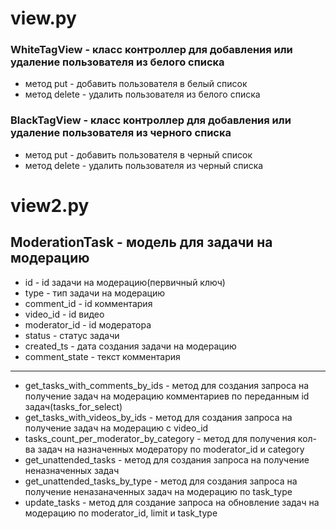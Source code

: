 # view.py

### WhiteTagView - класс контроллер для добавления или удаление пользователя из белого списка
* метод put  - добавить пользователя в белый список
* метод delete - удалить пользователя из белого списка

### BlackTagView - класс контроллер для добавления или удаление пользователя из черного списка
* метод put  - добавить пользователя в черный список
* метод delete - удалить пользователя из черный списка

# view2.py

## ModerationTask - модель для задачи на модерацию
* id - id задачи на модерацию(первичный ключ)
* type - тип задачи на модерацию
* comment_id - id комментария
* video_id - id видео
* moderator_id - id модератора
* status - статус задачи
* created_ts - дата создания задачи на модерацию
* comment_state - текст комментария

-------------------------------------------------
* get_tasks_with_comments_by_ids - метод для создания запроса на получение задач на модерацию комментариев по переданным id задач(tasks_for_select)
* get_tasks_with_videos_by_ids - метод для создания запроса на получение задач на модерацию с video_id
* tasks_count_per_moderator_by_category - метод для получения кол-ва задач на назначенных модератору по moderator_id и category
* get_unattended_tasks - метод для создания запроса на получение неназначенных задач
* get_unattended_tasks_by_type - метод для создания запроса на получение неназаначенных задач на модерацию по task_type
* update_tasks - метод для создание запроса на обновление задач на модерацию по moderator_id, limit и task_type
